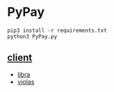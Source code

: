 # PyPay

```
pip3 install -r requirements.txt
python3 PyPay.py
```

## [client](https://github.com/palliums-developers/libra-client.git)
- [libra](https://github.com/palliums-developers/libra-client/tree/v0.30/libra_client)
- [violas](https://github.com/palliums-developers/libra-client/tree/v0.30/violas_client)
